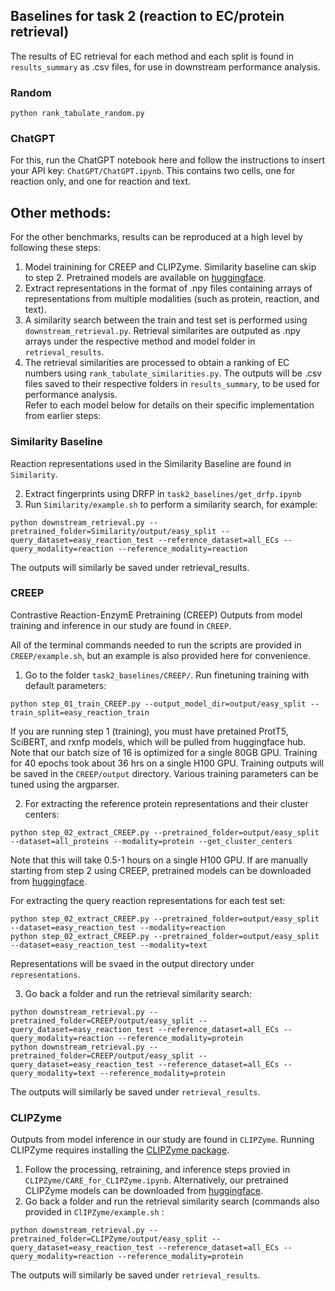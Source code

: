 ## Baselines for task 2 (reaction to EC/protein retrieval)
The results of EC retrieval for each method and each split is found in `results_summary` as .csv files, for use in downstream performance analysis. 

### Random
```
python rank_tabulate_random.py
```

### ChatGPT
For this, run the ChatGPT notebook here and follow the instructions to insert your API key: `ChatGPT/ChatGPT.ipynb`.
This contains two cells, one for reaction only, and one for reaction and text.

## Other methods:
For the other benchmarks, results can be reproduced at a high level  by following these steps: 

1. Model trainining for CREEP and CLIPZyme. Similarity baseline can skip to step 2. Pretrained models are available on [huggingface](https://huggingface.co/jsunn-y/CARE_pretrained).
2. Extract representations in the format of .npy files containing arrays of representations from multiple modalities (such as protein, reaction, and text).
3. A similarity search between the train and test set is performed using `downstream_retrieval.py`. Retrieval similarites are outputed as .npy arrays under the respective method and model folder in `retrieval_results`.
4. The retrieval similarities are processed to obtain a ranking of EC numbers using `rank_tabulate_similarities.py`. The outputs will be .csv files saved to their respective folders in `results_summary`, to be used for performance analysis.  
Refer to each model below for details on their specific implementation from earlier steps:

### Similarity Baseline
Reaction representations used in the Similarity Baseline are found in `Similarity`.

2. Extract fingerprints using DRFP in `task2_baselines/get_drfp.ipynb`
3. Run `Similarity/example.sh` to perform a similarity search, for example:
```
python downstream_retrieval.py --pretrained_folder=Similarity/output/easy_split --query_dataset=easy_reaction_test --reference_dataset=all_ECs --query_modality=reaction --reference_modality=reaction
```
The outputs will similarly be saved under retrieval_results.

### CREEP
Contrastive Reaction-EnzymE Pretraining (CREEP)
Outputs from model training and inference in our study are found in `CREEP`.

All of the terminal commands needed to run the scripts are provided in `CREEP/example.sh`, but an example is also provided here for convenience.

1. Go to the folder `task2_baselines/CREEP/`. Run finetuning training with default parameters:
```
python step_01_train_CREEP.py --output_model_dir=output/easy_split --train_split=easy_reaction_train
```

If you are running step 1 (training), you must have pretained ProtT5, SciBERT, and rxnfp models, which will be pulled from huggingface hub. Note that our batch size of 16 is optimized for a single 80GB GPU. Training for 40 epochs took about 36 hrs on a single H100 GPU. Training outputs will be saved in the `CREEP/output` directory. Various training parameters can be tuned using the argparser.

2. For extracting the reference protein representations and their cluster centers: 
```
python step_02_extract_CREEP.py --pretrained_folder=output/easy_split --dataset=all_proteins --modality=protein --get_cluster_centers
```

Note that this will take 0.5-1 hours on a single H100 GPU. If are manually starting from step 2 using CREEP, pretrained models can be downloaded from [huggingface](https://huggingface.co/jsunn-y/CARE_pretrained).

For extracting the query reaction representations for each test set: 
```
python step_02_extract_CREEP.py --pretrained_folder=output/easy_split --dataset=easy_reaction_test --modality=reaction
python step_02_extract_CREEP.py --pretrained_folder=output/easy_split --dataset=easy_reaction_test --modality=text
```
Representations will be svaed in the output directory under `representations`.

3. Go back a folder and run the retrieval similarity search:
```
python downstream_retrieval.py --pretrained_folder=CREEP/output/easy_split --query_dataset=easy_reaction_test --reference_dataset=all_ECs --query_modality=reaction --reference_modality=protein
python downstream_retrieval.py --pretrained_folder=CREEP/output/easy_split --query_dataset=easy_reaction_test --reference_dataset=all_ECs --query_modality=text --reference_modality=protein
```
The outputs will similarly be saved under `retrieval_results`.

### CLIPZyme
Outputs from model inference in our study are found in `CLIPZyme`. Running CLIPZyme requires installing the [CLIPZyme package](https://github.com/pgmikhael/clipzyme).

 1. Follow the processing, retraining, and inference steps provied in `CLIPZyme/CARE_for_CLIPZyme.ipynb`. Alternatively, our pretrained CLIPZyme models can be downloaded from [huggingface](https://huggingface.co/jsunn-y/CARE_pretrained).
 2. Go back a folder and run the retrieval similarity search (commands also provided in `ClIPZyme/example.sh` :
```
python downstream_retrieval.py --pretrained_folder=CLIPZyme/output/easy_split --query_dataset=easy_reaction_test --reference_dataset=all_ECs --query_modality=reaction --reference_modality=protein
```

The outputs will similarly be saved under `retrieval_results`.
